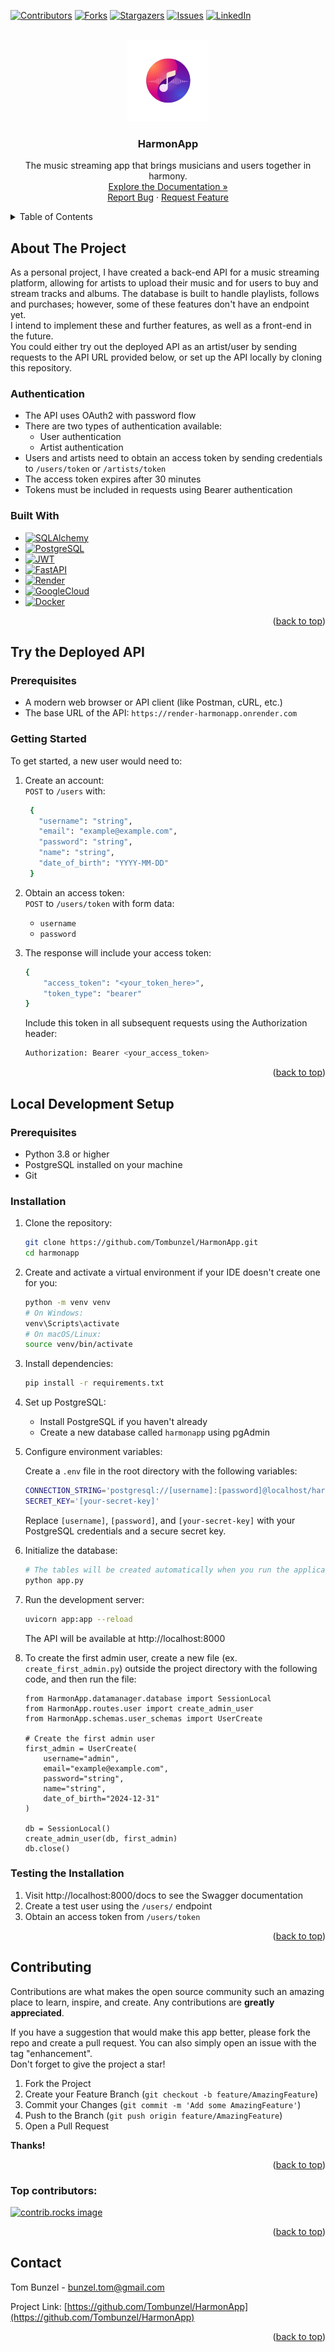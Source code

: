 <!-- PROJECT SHIELDS -->
<!--
*** I'm using markdown "reference style" links for readability.
*** Reference links are enclosed in brackets [] instead of parentheses ().
*** See the bottom of this document for the declaration of the reference variables
*** for contributors-url, forks-url, etc. This is an optional, concise syntax you may use.
*** https://www.markdownguide.org/basic-syntax/#reference-style-links
-->
[![Contributors][contributors-shield]][contributors-url]
[![Forks][forks-shield]][forks-url]
[![Stargazers][stars-shield]][stars-url]
[![Issues][issues-shield]][issues-url]
[![LinkedIn][linkedin-shield]][linkedin-url]



<!-- PROJECT LOGO -->
<br />
<div align="center">
  <a href="https://github.com/Tombunzel/HarmonApp">
    <img src="harmon_logo.png" alt="Logo" width="130" height="130">
  </a>

<h3 align="center">HarmonApp</h3>

  <p align="center">
    The music streaming app that brings musicians and users together in harmony.
    <br />
    <a href="https://render-harmonapp.onrender.com/docs">Explore the Documentation »</a>
    <br />
    <a href="https://github.com/Tombunzel/HarmonApp/issues/new?labels=bug&template=bug-report---.md">Report Bug</a>
    ·
    <a href="https://github.com/Tombunzel/HarmonApp/issues/new?labels=enhancement&template=feature-request---.md">Request Feature</a>
  </p>
</div>



<!-- TABLE OF CONTENTS -->
<details>
  <summary>Table of Contents</summary>
  <ol>
    <li>
      <a href="#about-the-project">About The Project</a>
      <ul>
         <li><a href="#authentication">Authentication</a></li>
        <li><a href="#built-with">Built With</a></li>
      </ul>
    </li>
    <li>
      <a href="#try-the-deployed-api">Try the Deployed API</a>
      <ul>
        <li><a href="#deployed-prerequisites">Prerequisites</a></li>
        <li><a href="#getting-started">Getting Started</a></li>
      </ul>
    </li>
    <li><a href="#local-development-setup">Local Development Setup</a></li>
      <ul>
        <li><a href="#local-prerequisites">Prerequisites</a></li>
        <li><a href="#installation">Installation</a></li>
        <li><a href="#testing-the-installation">Testing the Installation</a></li>
      </ul>
    <li><a href="#contributing">Contributing</a></li>
      <ul>
        <li><a href="#top-contributors">Top Contributors</a></li>
      </ul>
    <li><a href="#contact">Contact</a></li>
  </ol>
</details>



<!-- ABOUT THE PROJECT -->
## About The Project
As a personal project, I have created a back-end API for a music streaming platform, allowing for artists to upload their music
and for users to buy and stream tracks and albums.
The database is built to handle playlists, follows and purchases;
however, some of these features don't have an endpoint yet.<br>
I intend to implement these and further features, as well as a front-end in the future. <br>
You could either try out the deployed API as an artist/user by sending requests to the API URL provided below,
or set up the API locally by cloning this repository.  



### Authentication

* The API uses OAuth2 with password flow
* There are two types of authentication available:
  - User authentication
  - Artist authentication
* Users and artists need to obtain an access token by sending credentials to ```/users/token``` or ```/artists/token```
* The access token expires after 30 minutes
* Tokens must be included in requests using Bearer authentication


<!-- BUILT WITH -->
### Built With

* [![SQLAlchemy][SQLAlchemy]][SQLAlchemy-url]
* [![PostgreSQL][PostgreSQL]][PostgreSQL-url]
* [![JWT][JWT]][JWT-url]
* [![FastAPI][FastAPI]][FastAPI-url]
* [![Render][Render]][Render-url]
* [![GoogleCloud][GoogleCloud]][GoogleCloud-url]
* [![Docker][Docker]][Docker-url]


<p align="right">(<a href="#readme-top">back to top</a>)</p>


<!-- TRY THE DEPLOYED API -->
## Try the Deployed API


<!-- DEPLOYED PREREQUISITES -->
### Prerequisites

- A modern web browser or API client (like Postman, cURL, etc.)
- The base URL of the API: `https://render-harmonapp.onrender.com`


### Getting Started

To get started, a new user would need to:
1. Create an account:
    <br>
    ```POST``` to ```/users``` with:
      ```sh
       {
         "username": "string",
         "email": "example@example.com",
         "password": "string",
         "name": "string",
         "date_of_birth": "YYYY-MM-DD"
       }
      ```

2. Obtain an access token:
    <br>
   ```POST``` to ```/users/token``` with form data:
    * ```username```
    * ```password```
   

3. The response will include your access token:
    ```sh
    {
        "access_token": "<your_token_here>",
        "token_type": "bearer"
    }
    ```

   Include this token in all subsequent requests using the Authorization header:

      ```sh
    Authorization: Bearer <your_access_token>
    ```

<p align="right">(<a href="#readme-top">back to top</a>)</p>

<!-- LOCAL DEVELOPMENT SETUP -->
## Local Development Setup

<!-- LOCAL PREREQUISITES -->
### Prerequisites
- Python 3.8 or higher
- PostgreSQL installed on your machine
- Git

<!-- INSTALLATION -->
### Installation
1. Clone the repository:
    ```sh
    git clone https://github.com/Tombunzel/HarmonApp.git
    cd harmonapp
    ````

2. Create and activate a virtual environment if your IDE doesn't create one for you:
    ```sh
    python -m venv venv
    # On Windows:
    venv\Scripts\activate
    # On macOS/Linux:
    source venv/bin/activate
    ```

3. Install dependencies:
    ```bash
    pip install -r requirements.txt
    ```

4. Set up PostgreSQL:
   * Install PostgreSQL if you haven't already
   * Create a new database called `harmonapp` using pgAdmin


5. Configure environment variables:

    Create a ```.env``` file in the root directory with the following variables:
    ```sh
    CONNECTION_STRING='postgresql://[username]:[password]@localhost/harmonapp'
    SECRET_KEY='[your-secret-key]'
    ```
    Replace `[username]`, `[password]`, and `[your-secret-key]` with your PostgreSQL credentials and a secure secret key.


6. Initialize the database:
    ```sh
    # The tables will be created automatically when you run the application
    python app.py
    ```

7. Run the development server:
    ```sh
    uvicorn app:app --reload
    ```
    The API will be available at http://localhost:8000


8. To create the first admin user, create a new file (ex. `create_first_admin.py`) outside the project directory with the following code,
and then run the file:
   ```shell
   from HarmonApp.datamanager.database import SessionLocal
   from HarmonApp.routes.user import create_admin_user
   from HarmonApp.schemas.user_schemas import UserCreate
   
   # Create the first admin user
   first_admin = UserCreate(
       username="admin",
       email="example@example.com",
       password="string",
       name="string",
       date_of_birth="2024-12-31"
   )
   
   db = SessionLocal()
   create_admin_user(db, first_admin)
   db.close()
   ```

<!-- TESTING THE INSTALLATION -->
### Testing the Installation
1. Visit http://localhost:8000/docs to see the Swagger documentation
2. Create a test user using the ```/users/``` endpoint
3. Obtain an access token from ```/users/token```

<p align="right">(<a href="#readme-top">back to top</a>)</p>


<!-- CONTRIBUTING -->
## Contributing

Contributions are what makes the open source community such an amazing place to learn, inspire, and create. Any contributions are **greatly appreciated**.

If you have a suggestion that would make this app better, please fork the repo and create a pull request. You can also simply open an issue with the tag "enhancement".<br>
Don't forget to give the project a star!

1. Fork the Project
2. Create your Feature Branch (`git checkout -b feature/AmazingFeature`)
3. Commit your Changes (`git commit -m 'Add some AmazingFeature'`)
4. Push to the Branch (`git push origin feature/AmazingFeature`)
5. Open a Pull Request

**Thanks!**

<p align="right">(<a href="#readme-top">back to top</a>)</p>

<!-- TOP CONTRIBUTORS -->
### Top contributors:

<a href="https://github.com/Tombunzel/HarmonApp/graphs/contributors">
  <img src="https://contrib.rocks/image?repo=Tombunzel/HarmonApp" alt="contrib.rocks image" />
</a>

<p align="right">(<a href="#readme-top">back to top</a>)</p>


<!-- CONTACT -->
## Contact

Tom Bunzel - bunzel.tom@gmail.com

Project Link: [https://github.com/Tombunzel/HarmonApp](https://github.com/Tombunzel/HarmonApp)

<p align="right">(<a href="#readme-top">back to top</a>)</p>



<!-- MARKDOWN LINKS & IMAGES -->
<!-- https://www.markdownguide.org/basic-syntax/#reference-style-links -->
[contributors-shield]: https://img.shields.io/github/contributors/Tombunzel/HarmonApp.svg?style=for-the-badge
[contributors-url]: https://github.com/Tombunzel/HarmonApp/graphs/contributors
[forks-shield]: https://img.shields.io/github/forks/Tombunzel/HarmonApp.svg?style=for-the-badge
[forks-url]: https://github.com/Tombunzel/HarmonApp/forks
[stars-shield]: https://img.shields.io/github/stars/Tombunzel/HarmonApp.svg?style=for-the-badge
[stars-url]: https://github.com/Tombunzel/HarmonApp/stargazers
[issues-shield]: https://img.shields.io/github/issues/Tombunzel/HarmonApp.svg?style=for-the-badge
[issues-url]: https://github.com/Tombunzel/HarmonApp/issues
[linkedin-shield]: https://img.shields.io/badge/-LinkedIn-black.svg?style=for-the-badge&logo=linkedin&colorB=555
[linkedin-url]: https://www.linkedin.com/in/bunzeltom/
[FastAPI]: https://img.shields.io/badge/FastAPI-069486?style=for-the-badge&logo=fastapi&logoColor=white
[FastAPI-url]: https://fastapi.tiangolo.com/
[SQLAlchemy]: https://img.shields.io/badge/SQLAlchemy-D61F00?style=for-the-badge&logo=sqlalchemy&logoColor=white
[SQLAlchemy-url]: https://www.sqlalchemy.org/
[PostgreSQL]: https://img.shields.io/badge/PostgreSQL-336790?style=for-the-badge&logo=postgresql&logoColor=white
[PostgreSQL-url]: https://www.sqlalchemy.org/
[GoogleCloud]: https://img.shields.io/badge/Google%20Cloud-FFFFFF?style=for-the-badge&logo=googlecloud
[GoogleCloud-url]: https://cloud.google.com/
[Docker]: https://img.shields.io/badge/Docker-1C63ED?style=for-the-badge&logo=docker&logoColor=white
[Docker-url]: https://www.docker.com/
[JWT]: https://img.shields.io/badge/JWT-000000?style=for-the-badge&logo=jsonwebtokens&logoColor=FF3E00
[JWT-url]: https://jwt.io/
[Render]: https://img.shields.io/badge/Render-0D0D0D?style=for-the-badge&logo=render&logoColor=white
[Render-url]: https://render.com/
